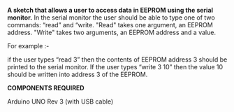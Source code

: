 **A sketch that allows a user to access data in EEPROM using the serial monitor.**
In the serial monitor the user should be able to type one of two commands: “read” and “write.
"Read" takes one argument, an EEPROM address. "Write" takes two arguments, an EEPROM address and a value.

For example :-

if the user types “read 3” then the contents of EEPROM address 3 should be printed to the serial monitor. If the user types “write 3 10” then the value 10 should be written into address 3 of the EEPROM.

**COMPONENTS REQUIRED**

Arduino UNO Rev 3 (with USB cable)
